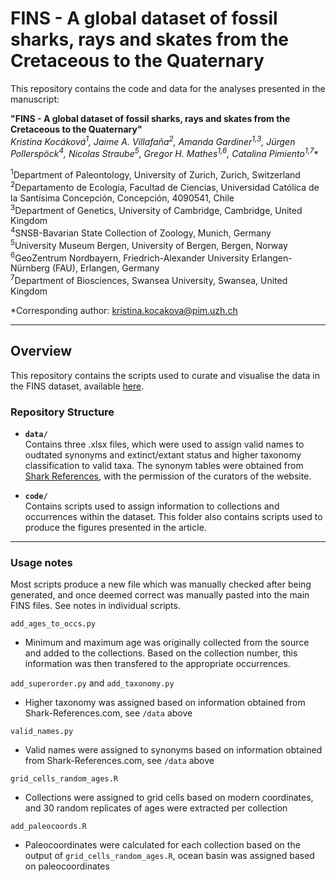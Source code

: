# FINS - A global dataset of fossil sharks, rays and skates from the Cretaceous to the Quaternary

This repository contains the code and data for the analyses presented in the manuscript:

**"FINS - A global dataset of fossil sharks, rays and skates from the Cretaceous to the Quaternary"**  
**Kristína Kocáková<sup>1*</sup>, Jaime A. Villafaña<sup>2</sup>, Amanda Gardiner<sup>1,3</sup>, Jürgen Pollerspöck<sup>4</sup>, Nicolas Straube<sup>5</sup>, Gregor H. Mathes<sup>1,6</sup>, Catalina Pimiento<sup>1,7</sup>**  

<sup>1</sup>Department of Paleontology, University of Zurich, Zurich, Switzerland <br />
<sup>2</sup>Departamento de Ecología, Facultad de Ciencias, Universidad Católica de la Santísima Concepción, Concepción, 4090541, Chile<br />
<sup>3</sup>Department of Genetics, University of Cambridge, Cambridge, United Kingdom<br />
<sup>4</sup>SNSB-Bavarian State Collection of Zoology, Munich, Germany<br />
<sup>5</sup>University Museum Bergen, University of Bergen, Bergen, Norway<br />
<sup>6</sup>GeoZentrum Nordbayern, Friedrich-Alexander University Erlangen-Nürnberg (FAU), Erlangen, Germany<br />
<sup>7</sup>Department of Biosciences, Swansea University, Swansea, United Kingdom

\*Corresponding author: [kristina.kocakova@pim.uzh.ch](mailto:kristina.kocakova@pim.uzh.ch)

---

## Overview

This repository contains the scripts used to curate and visualise the data in the FINS dataset, available [here](https://shorturl.at/crNeh).


### Repository Structure

- **`data/`**  
  Contains three .xlsx files, which were used to assign valid names to oudtated synonyms and extinct/extant status and higher taxonomy classification to valid taxa.
  The synonym tables were obtained from [Shark References](https://shark-references.com/), with the permission of the curators of the website.


- **`code/`**  
  Contains scripts used to assign information to collections and occurrences within the dataset. This folder also contains scripts used to produce the figures presented in the article.
---

### Usage notes

Most scripts produce a new file which was manually checked after being generated, and once deemed correct was manually pasted into the main FINS files. See notes in individual scripts. 

`add_ages_to_occs.py`
- Minimum and maximum age was originally collected from the source and added to the collections. Based on the collection number, this information was then transfered to the appropriate occurrences.

`add_superorder.py` and `add_taxonomy.py`
- Higher taxonomy was assigned based on information obtained from Shark-References.com, see `/data` above
  
`valid_names.py`
- Valid names were assigned to synonyms based on information obtained from Shark-References.com, see `/data` above

`grid_cells_random_ages.R`
- Collections were assigned to grid cells based on modern coordinates, and 30 random replicates of ages were extracted per collection

`add_paleocoords.R`
- Paleocoordinates were calculated for each collection based on the output of `grid_cells_random_ages.R`, ocean basin was assigned based on paleocoordinates

